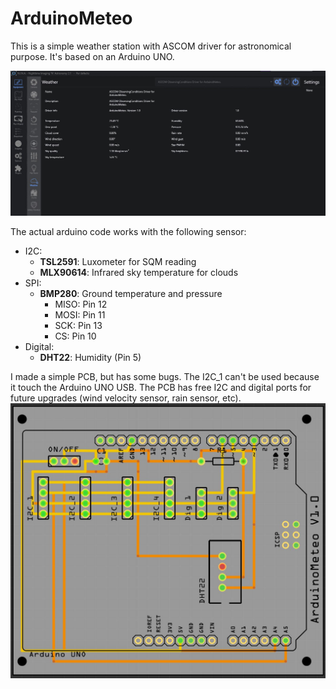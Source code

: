 # ArduinoMeteo
 This is a simple weather station with ASCOM driver for astronomical purpose.
 It's based on an Arduino UNO.
 
 ![ArduinoMeteo on NINA](https://github.com/rotura/ArduinoMeteo/blob/main/images/ArduinoMeteo_NINA.jpg)
 
 The actual arduino code works with the following sensor:
 - I2C:
   - **TSL2591**: Luxometer for SQM reading
   - **MLX90614**: Infrared sky temperature for clouds 
 - SPI:
   - **BMP280**: Ground temperature and pressure
     - MISO: Pin 12
     - MOSI: Pin 11
     - SCK:  Pin 13
     - CS:   Pin 10 
 - Digital:
   - **DHT22**: Humidity (Pin 5)

I made a simple PCB, but has some bugs. The I2C_1 can't be used because it touch the Arduino UNO USB.
The PCB has free I2C and digital ports for future upgrades (wind velocity sensor, rain sensor, etc).
 ![ArduinoMeteo PCB](https://github.com/rotura/ArduinoMeteo/blob/main/images/PCB.jpg)
 
